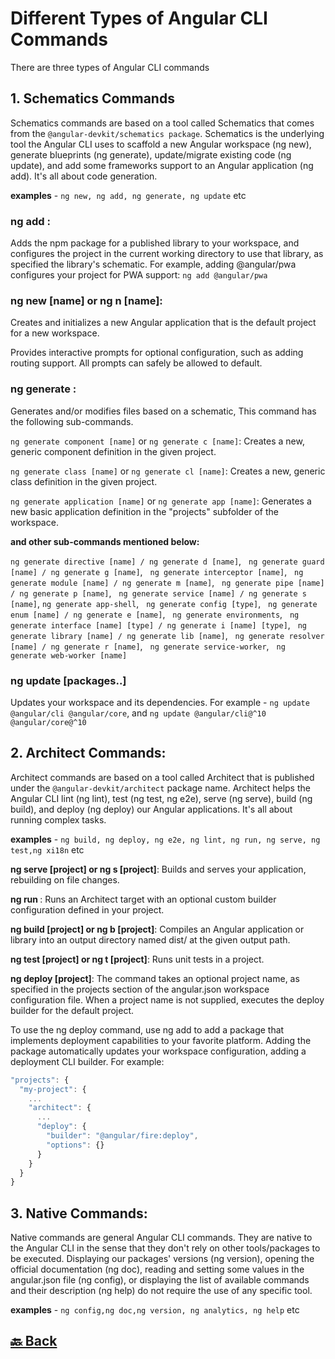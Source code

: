 <h1>Different Types of Angular CLI Commands</h1>

There are three types of Angular CLI commands

<h2>1. Schematics Commands</h2>

Schematics commands are based on a tool called Schematics that comes from the `@angular-devkit/schematics package`. Schematics is the underlying tool the Angular CLI uses to scaffold a new Angular workspace (ng new), generate blueprints (ng generate), update/migrate existing code (ng update), and add some frameworks support to an Angular application (ng add). It's all about code generation.

**examples** - `ng new, ng add, ng generate, ng update` etc

<h3>ng add <collection>:</h3>

Adds the npm package for a published library to your workspace, and configures the project in the current working directory to use that library, as specified the library's schematic.  For example, adding @angular/pwa configures your project for PWA support: `ng add @angular/pwa`

<h3>ng new [name] or ng n [name]:</h3>

Creates and initializes a new Angular application that is the default project for a new workspace.

Provides interactive prompts for optional configuration, such as adding routing support. All prompts can safely be allowed to default.

<h3>ng generate <schematic>:</h3>

Generates and/or modifies files based on a schematic, This command has the following sub-commands.

`ng generate component [name]` or `ng generate c [name]`: Creates a new, generic component definition in the given project.

`ng generate class [name]` or `ng generate cl [name]`: Creates a new, generic class definition in the given project.

`ng generate application [name]` or `ng generate app [name]`: Generates a new basic application definition in the "projects" subfolder of the workspace.

**and other sub-commands mentioned below:**

`ng generate directive [name] / ng generate d [name]`, &nbsp; `ng generate guard [name] / ng generate g [name]`, &nbsp; `ng generate interceptor [name]`, &nbsp; `ng generate module [name] / ng generate m [name]`, &nbsp; `ng generate pipe [name] / ng generate p [name]`, &nbsp; `ng generate service [name] / ng generate s [name]`, `ng generate app-shell`, &nbsp; `ng generate config [type]`, &nbsp; `ng generate enum [name] / ng generate e [name]`, &nbsp; `ng generate environments`, &nbsp; `ng generate interface [name] [type] / ng generate i [name] [type]`, &nbsp; `ng generate library [name] / ng generate lib [name]`, &nbsp; `ng generate resolver [name] / ng generate r [name]`, &nbsp; `ng generate service-worker`, &nbsp; `ng generate web-worker [name]`

<h3>ng update [packages..]</h3>

Updates your workspace and its dependencies. For example - `ng update @angular/cli @angular/core`, and `ng update @angular/cli@^10 @angular/core@^10`

<h2>2. Architect Commands:</h2>

Architect commands are based on a tool called Architect that is published under the `@angular-devkit/architect` package name. Architect helps the Angular CLI lint (ng lint), test (ng test, ng e2e), serve (ng serve), build (ng build), and deploy (ng deploy) our Angular applications. It's all about running complex tasks.

**examples** - `ng build, ng deploy, ng e2e, ng lint, ng run, ng serve, ng test,ng xi18n` etc

**ng serve [project] or ng s [project]**: Builds and serves your application, rebuilding on file changes.

**ng run <target>**: Runs an Architect target with an optional custom builder configuration defined in your project.

**ng build [project] or ng b [project]**: Compiles an Angular application or library into an output directory named dist/ at the given output path.

**ng test [project] or ng t [project]**: Runs unit tests in a project.

**ng deploy [project]**: The command takes an optional project name, as specified in the projects section of the angular.json workspace configuration file. When a project name is not supplied, executes the deploy builder for the default project.

To use the ng deploy command, use ng add to add a package that implements deployment capabilities to your favorite platform. Adding the package automatically updates your workspace configuration, adding a deployment CLI builder. For example:

```ts
"projects": {
  "my-project": {
    ...
    "architect": {
      ...
      "deploy": {
        "builder": "@angular/fire:deploy",
        "options": {}
      }
    }
  }
}
```

<h2>3. Native Commands:</h2>

Native commands are general Angular CLI commands. They are native to the Angular CLI in the sense that they don't rely on other tools/packages to be executed. Displaying our packages' versions (ng version), opening the official documentation (ng doc), reading and setting some values in the angular.json file (ng config), or displaying the list of available commands and their description (ng help) do not require the use of any specific tool.

**examples** - `ng config,ng doc,ng version, ng analytics, ng help` etc


<h2><a href="https://github.com/sanjay9616/Angular/blob/master/README.md"> 🔙 Back</a></h2>
